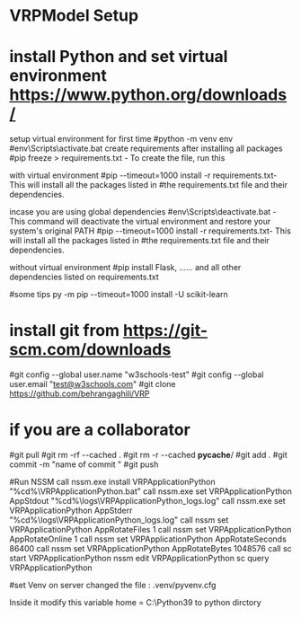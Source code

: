 # VRPModel Setup 

# install Python and set virtual environment https://www.python.org/downloads/

setup virtual environment for first time 
#python -m venv env
#env\Scripts\activate.bat
create requirements after installing all packages 
#pip freeze > requirements.txt - To create the file, run this

with virtual environment
#pip --timeout=1000 install -r requirements.txt- This will install all the packages listed in #the requirements.txt file and their dependencies.

incase you are using global dependencies 
#env\Scripts\deactivate.bat - This command will deactivate the virtual environment and restore your system's original PATH
#pip --timeout=1000 install -r requirements.txt- This will install all the packages listed in #the requirements.txt file and their dependencies.


without virtual environment
#pip install Flask, ...... and all other dependencies listed on requirements.txt

#some tips 
py -m pip --timeout=1000 install -U scikit-learn 

# install git from https://git-scm.com/downloads

#git config --global user.name "w3schools-test"
#git config --global user.email "test@w3schools.com"
#git clone https://github.com/behrangaghili/VRP

# if you are a collaborator

#git pull
#git rm -rf --cached .
#git rm -r --cached __pycache__/
#git add .
#git commit -m "name of commit "
#git push

#Run NSSM
call nssm.exe install VRPApplicationPython "%cd%\VRPApplicationPython.bat"
call nssm.exe set VRPApplicationPython AppStdout "%cd%\logs\VRPApplicationPython_logs.log"
call nssm.exe set VRPApplicationPython AppStderr "%cd%\logs\VRPApplicationPython_logs.log"
call nssm set VRPApplicationPython AppRotateFiles 1
call nssm set VRPApplicationPython AppRotateOnline 1
call nssm set VRPApplicationPython AppRotateSeconds 86400
call nssm set VRPApplicationPython AppRotateBytes 1048576
call sc start VRPApplicationPython
nssm edit  VRPApplicationPython
sc query VRPApplicationPython


#set Venv on server
 changed the file :
.venv/pyvenv.cfg 

Inside it modify this variable
home = C:\Python39 to python dirctory 